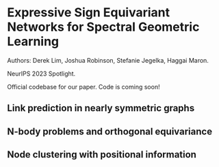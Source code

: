 # Expressive Sign Equivariant Networks for Spectral Geometric Learning

Authors: Derek Lim, Joshua Robinson, Stefanie Jegelka, Haggai Maron.

NeurIPS 2023 Spotlight.

Official codebase for our paper. Code is coming soon!

## Link prediction in nearly symmetric graphs

## N-body problems and orthogonal equivariance

## Node clustering with positional information
